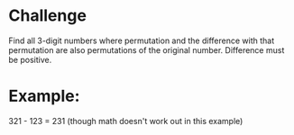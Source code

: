 # Challenge

Find all 3-digit numbers where permutation and the difference with that permutation are also permutations of the original number.
Difference must be positive.

# Example: 

321 - 123 = 231 (though math doesn't work out in this example)
